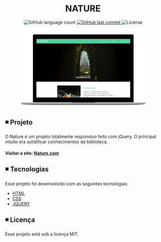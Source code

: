 <h1 align="center">
  NATURE
</h1>

<p align="center">   
  <img alt="GitHub language count" src="https://img.shields.io/github/languages/count/matheusasg09/Projeto-Nature">
  
  <a href="https://github.com/matheusasg09/Projeto-Nature/commits/master">
    <img alt="GitHub last commit" src="https://img.shields.io/github/last-commit/matheusasg09/Projeto-Nature">
  </a>

  <img alt="License" src="https://img.shields.io/badge/license-MIT-brightgreen">
</p>

<p align="center">
  <img alt="Frontend" src="img/nature-git.png" width="80%">
</p>

## ◾ Projeto

O Nature é um projeto totalmente responsivo feito com jQuery. O principal intuito era solidificar conhecimentos da biblioteca.

#### Visitar o site: [Nature.com](https://www.origamid.com/projetos/nature/)

## ◾ Tecnologias

Esse projeto foi desenvolvido com as seguintes tecnologias:

- [HTML](https://developer.mozilla.org/pt-BR/docs/Web/HTML)
- [CSS](https://developer.mozilla.org/pt-BR/docs/Web/CSS)
- [JQUERY](https://api.jquery.com/)

## ◾ Licença

Esse projeto está sob a licença MIT.

